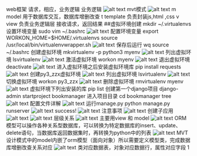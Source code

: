 web框架
请求，相应，业务逻辑
业务逻辑
![alt text](截图文件\image-41.png)
mvt模式
![alt text](截图文件\image-42.png)
m model 用于数据库交互，数据库增删改查
t template 负责封装js,html ,css
v view  负责业务逻辑层 接收请求，返回结果
##虚拟环境创建
mkdir ~/.virtualenvs
设置环境变量
sudo vim ~/.bashrc
![alt text](截图文件/image-43.png)
配置环境变量
export WORKON_HOME=$HOME/.virtualenvs
source /usr/local/bin/virtualenvwrapper.sh
![alt text](截图文件/image-44.png)
保存后运行
wq
source ~/.bashrc
创建虚拟环境
mkvirtualenv -p python3 myenv
![alt text](截图文件/image-45.png)
列出虚拟环境
lsvirtualenv
![alt text](截图文件/image-46.png)
激活虚拟环境
workon myenv
![alt text](截图文件/image-47.png)
退出虚拟环境
deactivate
![alt text](截图文件/image-48.png)
进入虚拟环境之后安装虚拟环境库
pip install requests
![alt text](截图文件/image-49.png)
创建py3_zzx虚拟环境
![alt text](截图文件/image-50.png)
列出虚拟环境
lsvirtualenv
![alt text](截图文件/image-51.png)
切换虚拟环境
workon py3_zzx
![alt text](截图文件/image-52.png)
删除虚拟环境
rmvirtualenv myenv
![alt text](截图文件/image-53.png)
虚拟环境下列出安装的库
pip list
创建第一个django项目
django-admin startproject bookmanager
进入项目目录
cd bookmanager
tree
![alt text](截图文件/image-55.png)
配置文件详解
![alt text](截图文件/image-56.png)
运行manage.py
python manage.py runserver
![alt text](截图文件/image-57.png)
success!
![alt text](截图文件/image-58.png)
注意事项
![alt text](截图文件/image-59.png)
创建子应用
![alt text](截图文件/image-66.png)
![alt text](截图文件/image-67.png)
层级关系
![alt text](截图文件/image-68.png)
主要用view 和 model 
![alt text](截图文件/image-69.png)
ORM模型可以操作各种关系型数据库，可以转换为特定数据库的insert、update、delete语句，当数据库返回数据集时，再转换为python中的列表
![alt text](截图文件/image-71.png)
MVT设计模式中的model内嵌了orm模型（面向对象）所以需要定义模型类，完成数据库增删改查关系对应
![alt text](截图文件/image-72.png)
类对应数据表，对象对应数据行，属性对应字段
1
